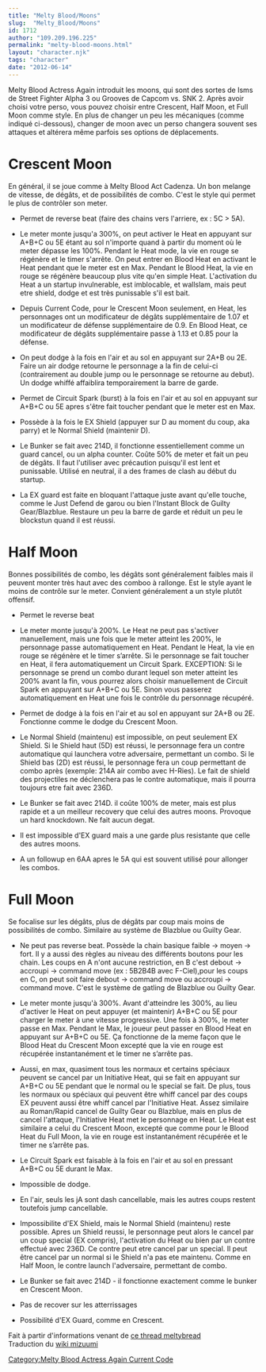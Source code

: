 ```yaml
---
title: "Melty Blood/Moons"
slug:  "Melty_Blood/Moons"
id: 1712
author: "109.209.196.225"
permalink: "melty-blood-moons.html"
layout: "character.njk"
tags: "character"
date: "2012-06-14"
---
```


Melty Blood Actress Again introduit les moons, qui sont des sortes de
Isms de Street Fighter Alpha 3 ou Grooves de Capcom vs. SNK 2. Après
avoir choisi votre perso, vous pouvez choisir entre Crescent, Half Moon,
et Full Moon comme style. En plus de changer un peu les mécaniques
(comme indiqué ci-dessous), changer de moon avec un perso changera
souvent ses attaques et altérera même parfois ses options de
déplacements.

# Crescent Moon

En général, il se joue comme à Melty Blood Act Cadenza. Un bon melange
de vitesse, de dégâts, et de possibilités de combo. C'est le style qui
permet le plus de contrôler son meter.

- Permet de reverse beat (faire des chains vers l'arriere, ex : 5C \>
  5A).

<!-- -->

- Le meter monte jusqu'a 300%, on peut activer le Heat en appuyant sur
  A+B+C ou 5E étant au sol n'importe quand à partir du moment où le
  meter dépasse les 100%. Pendant le Heat mode, la vie en rouge se
  régénère et le timer s'arrête. On peut entrer en Blood Heat en
  activant le Heat pendant que le meter est en Max. Pendant le Blood
  Heat, la vie en rouge se régénère beaucoup plus vite qu'en simple
  Heat. L'activation du Heat a un startup invulnerable, est imblocable,
  et wallslam, mais peut etre shield, dodge et est très punissable s'il
  est bait.

<!-- -->

- Depuis Current Code, pour le Crescent Moon seulement, en Heat, les
  personnages ont un modificateur de dégâts supplémentaire de 1.07 et un
  modificateur de défense supplémentaire de 0.9. En Blood Heat, ce
  modificateur de dégâts supplémentaire passe à 1.13 et 0.85 pour la
  défense.

<!-- -->

- On peut dodge à la fois en l'air et au sol en appuyant sur 2A+B ou 2E.
  Faire un air dodge retourne le personnage a la fin de celui-ci
  (contrairement au double jump ou le personnage se retourne au debut).
  Un dodge whiffé affaiblira temporairement la barre de garde.

<!-- -->

- Permet de Circuit Spark (burst) à la fois en l'air et au sol en
  appuyant sur A+B+C ou 5E apres s'être fait toucher pendant que le
  meter est en Max.

<!-- -->

- Possède à la fois le EX Shield (appuyer sur D au moment du coup, aka
  parry) et le Normal Shield (maintenir D).

<!-- -->

- Le Bunker se fait avec 214D, il fonctionne essentiellement comme un
  guard cancel, ou un alpha counter. Coûte 50% de meter et fait un peu
  de dégâts. Il faut l'utiliser avec précaution puisqu'il est lent et
  punissable. Utilisé en neutral, il a des frames de clash au début du
  startup.

<!-- -->

- La EX guard est faite en bloquant l'attaque juste avant qu'elle
  touche, comme le Just Defend de garou ou bien l'Instant Block de
  Guilty Gear/Blazblue. Restaure un peu la barre de garde et réduit un
  peu le blockstun quand il est réussi.

# Half Moon

Bonnes possibilités de combo, les dégâts sont généralement faibles mais
il peuvent monter très haut avec des comboo à rallonge. Est le style
ayant le moins de contrôle sur le meter. Convient généralement a un
style plutôt offensif.

- Permet le reverse beat

<!-- -->

- Le meter monte jusqu'à 200%. Le Heat ne peut pas s'activer
  manuellement, mais une fois que le meter atteint les 200%, le
  personnage passe automatiquement en Heat. Pendant le Heat, la vie en
  rouge se régénère et le timer s’arrête. Si le personnage se fait
  toucher en Heat, il fera automatiquement un Circuit Spark. EXCEPTION:
  Si le personnage se prend un combo durant lequel son meter atteint les
  200% avant la fin, vous pourrez alors choisir manuellement de Circuit
  Spark en appuyant sur A+B+C ou 5E. Sinon vous passerez automatiquement
  en Heat une fois le contrôle du personnage récupéré.

<!-- -->

- Permet de dodge à la fois en l'air et au sol en appuyant sur 2A+B ou
  2E. Fonctionne comme le dodge du Crescent Moon.

<!-- -->

- Le Normal Shield (maintenu) est impossible, on peut seulement EX
  Shield. Si le Shield haut (5D) est réussi, le personnage fera un
  contre automatique qui launchera votre adversaire, permettant un
  combo. Si le Shield bas (2D) est réussi, le personnage fera un coup
  permettant de combo après (exemple: 214A air combo avec H-Ries). Le
  fait de shield des projectiles ne déclenchera pas le contre
  automatique, mais il pourra toujours etre fait avec 236D.

<!-- -->

- Le Bunker se fait avec 214D. il coûte 100% de meter, mais est plus
  rapide et a un meilleur recovery que celui des autres moons. Provoque
  un hard knockdown. Ne fait aucun degat.

<!-- -->

- Il est impossible d'EX guard mais a une garde plus resistante que
  celle des autres moons.

<!-- -->

- A un followup en 6AA apres le 5A qui est souvent utilisé pour allonger
  les combos.

# Full Moon

Se focalise sur les dégâts, plus de dégâts par coup mais moins de
possibilités de combo. Similaire au système de Blazblue ou Guilty Gear.

- Ne peut pas reverse beat. Possède la chain basique faible -\> moyen
  -\> fort. Il y a aussi des règles au niveau des différents boutons
  pour les chain. Les coups en A n'ont aucune restriction, en B c'est
  debout -\> accroupi -\> command move (ex : 5B2B4B avec F-Ciel),pour
  les coups en C, on peut soit faire debout -\> command move ou accroupi
  -\> command move. C'est le système de gatling de Blazblue ou Guilty
  Gear.

<!-- -->

- Le meter monte jusqu'à 300%. Avant d'atteindre les 300%, au lieu
  d'activer le Heat on peut appuyer (et maintenir) A+B+C ou 5E pour
  charger le meter à une vitesse progressive. Une fois à 300%, le meter
  passe en Max. Pendant le Max, le joueur peut passer en Blood Heat en
  appuyant sur A+B+C ou 5E. Ça fonctionne de la meme façon que le Blood
  Heat du Crescent Moon excepté que la vie en rouge est récupérée
  instantanément et le timer ne s’arrête pas.

<!-- -->

- Aussi, en max, quasiment tous les normaux et certains spéciaux peuvent
  se cancel par un Initiative Heat, qui se fait en appuyant sur A+B+C ou
  5E pendant que le normal ou le special se fait. De plus, tous les
  normaux ou spéciaux qui peuvent être whiff cancel par des coups EX
  peuvent aussi être whiff cancel par l'Initiative Heat. Assez similaire
  au Roman/Rapid cancel de Guilty Gear ou Blazblue, mais en plus de
  cancel l'attaque, l'Initiative Heat met le personnage en Heat. Le Heat
  est similaire a celui du Crescent Moon, excepté que comme pour le
  Blood Heat du Full Moon, la vie en rouge est instantanément récupérée
  et le timer ne s’arrête pas.

<!-- -->

- Le Circuit Spark est faisable à la fois en l'air et au sol en pressant
  A+B+C ou 5E durant le Max.

<!-- -->

- Impossible de dodge.

<!-- -->

- En l'air, seuls les jA sont dash cancellable, mais les autres coups
  restent toutefois jump cancellable.

<!-- -->

- Impossibilite d'EX Shield, mais le Normal Shield (maintenu) reste
  possible. Apres un Shield reussi, le personnage peut alors le cancel
  par un coup special (EX compris), l'activation du Heat ou bien par un
  contre effectué avec 236D. Ce contre peut etre cancel par un special.
  Il peut être cancel par un normal si le Shield n'a pas ete maintenu.
  Comme en Half Moon, le contre launch l'adversaire, permettant de
  combo.

<!-- -->

- Le Bunker se fait avec 214D - il fonctionne exactement comme le bunker
  en Crescent Moon.

<!-- -->

- Pas de recover sur les atterrissages

<!-- -->

- Possibilité d'EX Guard, comme en Crescent.

  
  
Fait à partir d'informations venant de [ce thread
meltybread](http://www.meltybread.com/meltywiki/melty-blood-actress-again/mbaa-moon-style-differences/)  
Traduction du [wiki
mizuumi](http://wiki.mizuumi.net/w/Melty_Blood/Moons)

[Category:Melty Blood Actress Again Current
Code](Category:Melty_Blood_Actress_Again_Current_Code "wikilink")
